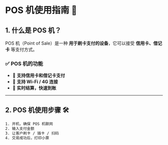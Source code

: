 # POS 机使用指南 📖

## 1. 什么是 POS 机？
POS 机（Point of Sale）是一种 **用于刷卡支付的设备**，它可以接受 **信用卡、借记卡** 等支付方式。

### ✅ **POS 机的功能**
- 🏦 **支持信用卡和借记卡支付**
- 📶 **支持 Wi-Fi / 4G 连接**
- 🔄 **实时结算，快速到账**

---

## 2. POS 机使用步骤 🛠️
```bash
1. 开机，确保 POS 机联网
2. 输入支付金额
3. 让客户刷卡 / 插卡 / 扫码
4. 交易成功后，打印小票
